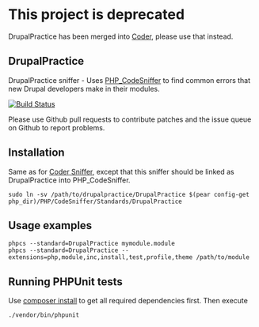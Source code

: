 This project is deprecated
==========================

DrupalPractice has been merged into [Coder](https://www.drupal.org/project/coder),
please use that instead.


DrupalPractice
--------------

DrupalPractice sniffer - Uses [PHP_CodeSniffer](https://github.com/squizlabs/PHP_CodeSniffer)
to find common errors that new Drupal developers make in their modules.

[![Build Status](https://travis-ci.org/klausi/drupalpractice.png)](https://travis-ci.org/klausi/drupalpractice)

Please use Github pull requests to contribute patches and the issue queue on Github to report problems.

Installation
------------

Same as for [Coder Sniffer](http://drupal.org/node/1419988), except that this
sniffer should be linked as DrupalPractice into PHP_CodeSniffer.

    sudo ln -sv /path/to/drupalpractice/DrupalPractice $(pear config-get php_dir)/PHP/CodeSniffer/Standards/DrupalPractice

Usage examples
--------------

    phpcs --standard=DrupalPractice mymodule.module
    phpcs --standard=DrupalPractice --extensions=php,module,inc,install,test,profile,theme /path/to/module


Running PHPUnit tests
---------------------

Use [composer install](https://getcomposer.org) to get all required dependencies
first. Then execute

    ./vendor/bin/phpunit
